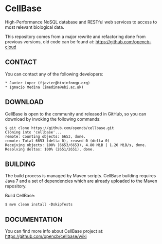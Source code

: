 CellBase
========

High-Performance NoSQL database and RESTful web services to access to most relevant biological data.


This repository comes from a major rewrite and refactoring done from previous versions, old code can be found at: https://github.com/opencb-cloud



CONTACT
------- 
  You can contact any of the following developers:

    * Javier Lopez (fjavier@bioinfomgp.org)
    * Ignacio Medina (imedina@ebi.ac.uk)


DOWNLOAD
--------

  CellBase is open to the community and released in GitHub, so you can download by invoking the following commands:

    $ git clone https://github.com/opencb/cellbase.git
    Cloning into 'cellbase'...
    remote: Counting objects: 6653, done.
    remote: Total 6653 (delta 0), reused 0 (delta 0)
    Receiving objects: 100% (6653/6653), 4.80 MiB | 1.20 MiB/s, done.
    Resolving deltas: 100% (2651/2651), done.

BUILDING 
--------

  The build process is managed by Maven scripts. CellBase building requires Java 7 and a set of dependencies which are already uploaded to the Maven repository. 
  
  Build CellBase:
  
    $ mvn clean install -DskipTests


DOCUMENTATION
-------------

  You can find more info about CellBase project at: https://github.com/opencb/cellbase/wiki

  
